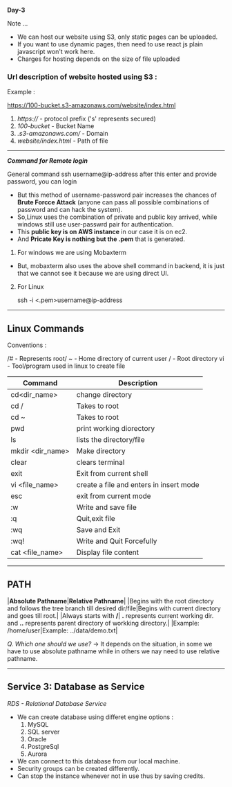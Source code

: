 
**Day-3** 

Note ...
- We can host our website using S3, only static pages can be uploaded.
- If you want to use dynamic pages, then need to use react js plain javascript won't work here.
- Charges for hosting depends on the size of file uploaded

### Url description of website hosted using S3 :

Example :

 https://100-bucket.s3-amazonaws.com/website/index.html
  
 1. *https://*                      -   protocol prefix ('s' represents secured)
 2. *100-bucket*                    -   Bucket Name 
 3. *.s3-amazonaws.com/*            -   Domain  
 4. *website/index.html*            -   Path of file        
  
---  

***Command for Remote login***

General command
    ssh username@ip-address 
         after this enter and provide password, you can login
         
- But this method of username-password pair increases the chances of **Brute Forcce Attack** (anyone can pass all possible combinations     of password and can hack the system).
- So,Linux uses the combination of private and public key arrived, while windows still use user-passwrd pair for authentication.
- This **public key is on AWS instance** in our case it is on ec2. 
- And **Pricate Key is nothing but the .pem** that is generated.

1. For windows  we are using Mobaxterm

- But, mobaxterm also uses the above shell command in backend, it is just that we cannot see it because we are using direct UI.

2. For Linux
 
   ssh -i <.pem>username@ip-address

---

## Linux Commands 

Conventions : 

 /# - Represents root/
 ~  - Home directory of current user
 /  - Root directory 
 vi - Tool/program used in linux to create file

 **Command** | **Description** |
 --- | --- |
 cd<dir_name>| change directory |
 cd /|Takes to root|
 cd ~|Takes to root|
 pwd|print working diorectory|
 ls|lists the directory/file|
 mkdir <dir_name>|Make directory|
 clear|clears terminal|
 exit|Exit from current shell|
 vi <file_name>|create a file and enters in insert mode|
 esc|exit from current mode|
 :w|Write and save file|
 :q|Quit,exit file|
 :wq|Save and Exit|
 :wq!|Write and Quit Forcefully|
 cat <file_name>|Display file content|
 
---

## PATH

|**Absolute Pathname**|**Relative Pathname**|
|Begins with the root directory and follows the tree branch till desired dir/file|Begins with current directory and goes till root.|
|Always starts with **/**| **.** represents current working dir. and **..** represents parent directory of workking directory.|
|Example: /home/user|Example: ../data/demo.txt| 

*Q. Which one should we use?*
-> It depends on the situation, in some we have to use absolute pathname while in others we nay need to use relative pathname.

---

## Service 3: Database as Service		

*RDS - Relational Database Service*

- We can create database using differet engine options :
  1. MySQL
  2. SQL server
  3. Oracle
  4. PostgreSql
  5. Aurora
- We can connect to this database from our local machine.
- Security groups can be created differently.
- Can stop the instance whenever not in use thus by saving credits.


